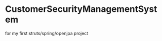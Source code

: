 CustomerSecurityManagementSystem
================================

for my first struts/spring/openjpa project
